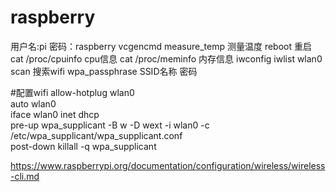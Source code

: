 # raspberry
用户名:pi 密码：raspberry 
vcgencmd measure_temp 测量温度
reboot 重启
cat /proc/cpuinfo cpu信息
cat /proc/meminfo 内存信息
iwconfig
iwlist wlan0 scan 搜索wifi
wpa_passphrase SSID名称 密码

#配置wifi
allow-hotplug wlan0  
auto wlan0  
iface wlan0 inet dhcp  
pre-up wpa_supplicant -B w -D wext -i wlan0 -c /etc/wpa_supplicant/wpa_supplicant.conf  
post-down killall -q wpa_supplicant

https://www.raspberrypi.org/documentation/configuration/wireless/wireless-cli.md
